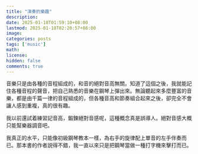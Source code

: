 ```yaml
---
title: "演奏的樂趣"
description: 
date: 2025-01-18T01:59:10+08:00
lastmod: 2025-01-18T02:20:57+08:00
image: 
categories: posts
tags: ['music']
math: 
license: 
hidden: false
comments: true
---
```


音樂只是由各種的音程組成的，和音的絕對音高無關。知道了這個之後，我就能記住各種音程的聲音，把自己熟悉的音樂在鋼琴上彈出來。無論聽起來多麼豐富的音樂，都是由千篇一律的音程組成的，但各種音高和節奏組合起來之後，卻完全不會讓人感到重複，真的很有趣。

我以前還試着練習記音高，鍛鍊絕對音感呢，這種概念真是誤導人。絕對音感大概只能幫樂器調音吧。

我真正的水平，只能像初級鋼琴教本一樣，為右手的旋律配上單音的左手伴奏而已。那本書的作者説得不錯，我一直以來只是把鋼琴當做一種打字機來擊打而已。

